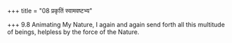 +++
title = "08 प्रकृतिं स्वामवष्टभ्य"

+++
9.8 Animating My Nature, I again and again send forth all this multitude
of beings, helpless by the force of the Nature.
